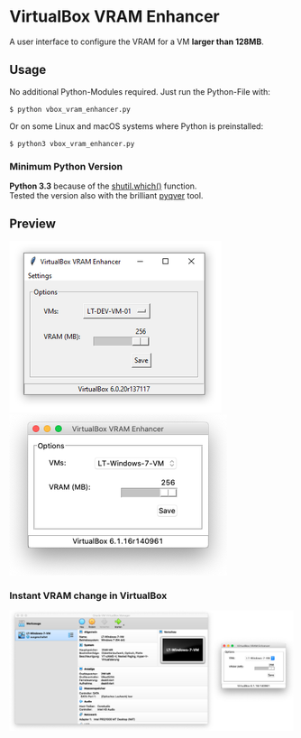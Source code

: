 # VirtualBox VRAM Enhancer
A user interface to configure the VRAM for a VM **larger than 128MB**.

## Usage
No additional Python-Modules required. Just run the Python-File with:

```
$ python vbox_vram_enhancer.py
```

Or on some Linux and macOS systems where Python is preinstalled:


```
$ python3 vbox_vram_enhancer.py
```

### Minimum Python Version

**Python 3.3** because of the [shutil.which()](https://docs.python.org/3.9/library/shutil.html) function.<br/>
Tested the version also with the brilliant [pyqver](https://github.com/ghewgill/pyqver) tool.

## Preview
![](https://github.com/laurence-trippen/VirtualBox-VRAM-Enhancer/blob/master/Preview/vboxvramenhancer_preview_windows.png?raw=true)
![](https://github.com/laurence-trippen/VirtualBox-VRAM-Enhancer/blob/master/Preview/vboxvramenhancer_preview_macos_1.png?raw=true)

### Instant VRAM change in VirtualBox
![](https://github.com/laurence-trippen/VirtualBox-VRAM-Enhancer/blob/master/Preview/vboxvramenhancer_preview_macos_2.png?raw=true)
